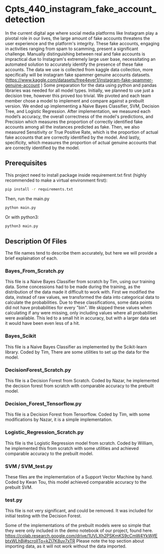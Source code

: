 # Cpts_440_instagram_fake_account_detection

In the current digital age where social media platforms like Instagram play a pivotal role in our
lives, the large amount of fake accounts threatens the user experience and the platform's integrity.
These fake accounts, engaging in activities ranging from spam to scamming, present a significant
challenge. Manually distinguishing between real and fake accounts is impractical due to
Instagram's extremely large user base, necessitating an automated solution to accurately identify
the presence of these fake accounts. The data we use is collected from kaggle data collection,
more specifically will be instagram fake spammer genuine accounts
datasets.(https://www.kaggle.com/datasets/free4ever1/instagram-fake-spammer-genuine-account
) Some preparation for the data using python and pandas libraries was needed for all model types. Initially, 
we planned to use just a decision tree, however this proved too trivial. We pivoted and each team member 
chose a model to implement and compare against a prebuilt version. We ended up implementing 
a Naive Bayes Classifier, SVM, Decision Tree, and Logistic Regression. After implementation, we measured each 
model’s accuracy, the overall correctness of the model's predictions, and Precision which measures the
proportion of correctly identified fake accounts among all the instances predicted as fake. Then,
we also measured Sensitivity or True Positive Rate, which is the proportion of actual fake
accounts that are correctly identified by the model. And lastly, specificity, which measures the
proportion of actual genuine accounts that are correctly identified by the model.


## Prerequisites

This project need to install package inside requirement.txt first (highly recommended to make a virtual environment first):
  ```sh
  pip install -r requirements.txt
  ```
Then, run the main.py
  ```sh
  python main.py
  ```
Or with python3:
  ```sh
  python3 main.py
  ```

## Description Of Files

The file names tend to describe them accurately, but here we will provide a brief explaination of each.

### Bayes_From_Scratch.py
This file is a Naive Bayes Classifier from scratch by Tim, using our training data. Some concessions had to be made during the training,
as the distribution of the data made it difficult to work with. First we modified the data, instead of raw values, we transformed
the data into categorical data to calculate the probabilities. Due to these classifications, some data points did not have probabilities
for every "bin". We skipped these values when calculating if any were missing, only including values where all probabilities were available.
This led to a small hit in accuracy, but with a larger data set it would have been even less of a hit.

### Bayes_Scikit
This file is a Naive Bayes Classifier as implemented by the Scikit-learn library. Coded by Tim, There are some utilities to set up the data for
the model.

### DecisionForest_Scratch.py
This file is a Decision Forest from Scratch. Coded by Nazar, he implemented the decision forest from scratch with comparable accuracy
to the prebuilt model.

### Decision_Forest_Tensorflow.py
This file is a Decision Forest from Tensorflow. Coded by Tim, with some modifications by Nazar, it is a simple implementation.

### Logistic_Regression_Scratch.py
This file is the Logistic Regression model from scratch. Coded by William, he implemented this from scratch with some utilities and 
achieved comparable accuracy to the prebuilt model.

### SVM / SVM_test.py
These files are the implementation of a Support Vector Machine by hand. Coded by Kwan Tou, this model achieved comparable accuracy
to the prebuilt SVM.

### test.py
This file is not very significant, and could be removed. It was included for initial testing with the Decision Forest.

Some of the implementations of the prebuilt models were so simple that they were only included in the demo notebook of our project, 
found here. https://colab.research.google.com/drive/1UVLXh2PSKmKS9cCmW4YkWjfEbtxWLhBj#scrollTo=kZI7K8uv7xTR
Please note the top section about importing data, as it will not work without the data imported.
